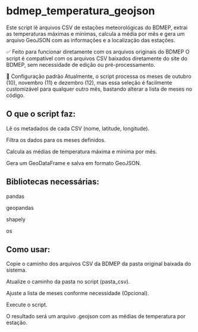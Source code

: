 # bdmep_temperatura_geojson

Este script lê arquivos CSV de estações meteorológicas do BDMEP, extrai as temperaturas máximas e mínimas, calcula a média por mês e gera um arquivo GeoJSON com as informações e a localização das estações.

✅ Feito para funcionar diretamente com os arquivos originais do BDMEP
O script é compatível com os arquivos CSV baixados diretamente do site do BDMEP, sem necessidade de edição ou pré-processamento.

🔧 Configuração padrão
Atualmente, o script processa os meses de outubro (10), novembro (11) e dezembro (12), mas essa seleção é facilmente customizável para qualquer outro mês, bastando alterar a lista de meses no código.

## O que o script faz:
Lê os metadados de cada CSV (nome, latitude, longitude).

Filtra os dados para os meses definidos.

Calcula as médias de temperatura máxima e mínima por mês.

Gera um GeoDataFrame e salva em formato GeoJSON.

## Bibliotecas necessárias:
pandas

geopandas

shapely

os

## Como usar:
Copie o caminho dos arquivos CSV da BDMEP da pasta original baixada do sistema.

Atualize o caminho da pasta no script (pasta_csv).

Ajuste a lista de meses conforme necessidade (Opcional).

Execute o script.

O resultado será um arquivo .geojson com as médias de temperatura por estação.